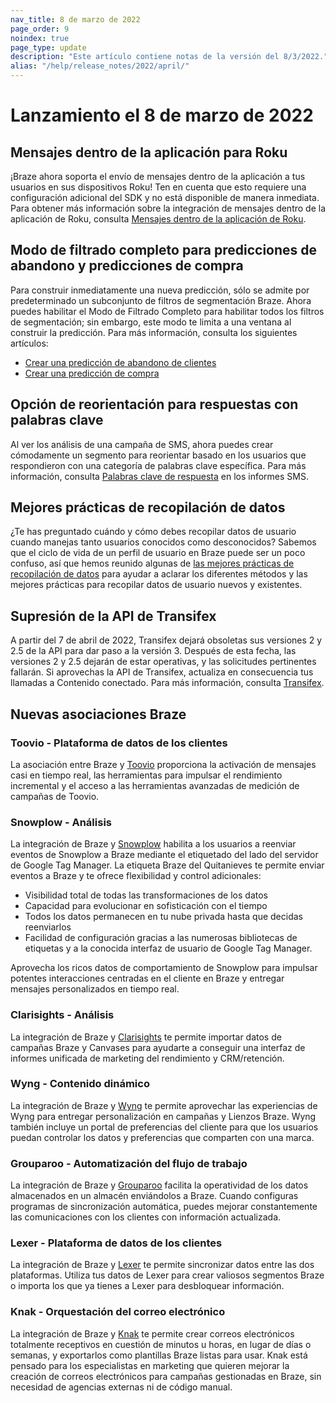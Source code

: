 ```yaml
---
nav_title: 8 de marzo de 2022
page_order: 9
noindex: true
page_type: update
description: "Este artículo contiene notas de la versión del 8/3/2022."
alias: "/help/release_notes/2022/april/"
---
```


# Lanzamiento el 8 de marzo de 2022

## Mensajes dentro de la aplicación para Roku

¡Braze ahora soporta el envío de mensajes dentro de la aplicación a tus usuarios en sus dispositivos Roku! Ten en cuenta que esto requiere una configuración adicional del SDK y no está disponible de manera inmediata. Para obtener más información sobre la integración de mensajes dentro de la aplicación de Roku, consulta [Mensajes dentro de la aplicación de Roku]({{site.baseurl}}/developer_guide/in_app_messages/?sdktab=roku).

## Modo de filtrado completo para predicciones de abandono y predicciones de compra

Para construir inmediatamente una nueva predicción, sólo se admite por predeterminado un subconjunto de filtros de segmentación Braze. Ahora puedes habilitar el Modo de Filtrado Completo para habilitar todos los filtros de segmentación; sin embargo, este modo te limita a una ventana al construir la predicción. Para más información, consulta los siguientes artículos:

- [Crear una predicción de abandono de clientes]({{site.baseurl}}/user_guide/predictive_suite/predictive_churn/creating_a_churn_prediction/#full-filter-mode)
- [Crear una predicción de compra]({{site.baseurl}}/user_guide/predictive_suite/predictive_purchases/creating_a_purchase_prediction/#full-filter-mode)

## Opción de reorientación para respuestas con palabras clave

Al ver los análisis de una campaña de SMS, ahora puedes crear cómodamente un segmento para reorientar basado en los usuarios que respondieron con una categoría de palabras clave específica. Para más información, consulta [Palabras clave de respuesta]({{site.baseurl}}/user_guide/message_building_by_channel/sms/sms_campaign_analytics/#keyword-responses) en los informes SMS.

## Mejores prácticas de recopilación de datos

¿Te has preguntado cuándo y cómo debes recopilar datos de usuario cuando manejas tanto usuarios conocidos como desconocidos? Sabemos que el ciclo de vida de un perfil de usuario en Braze puede ser un poco confuso, así que hemos reunido algunas de [las mejores prácticas de recopilación de datos]({{site.baseurl}}/user_guide/data/user_data_collection/best_practices/) para ayudar a aclarar los diferentes métodos y las mejores prácticas para recopilar datos de usuario nuevos y existentes.

## Supresión de la API de Transifex

A partir del 7 de abril de 2022, Transifex dejará obsoletas sus versiones 2 y 2.5 de la API para dar paso a la versión 3. Después de esta fecha, las versiones 2 y 2.5 dejarán de estar operativas, y las solicitudes pertinentes fallarán. Si aprovechas la API de Transifex, actualiza en consecuencia tus llamadas a Contenido conectado. Para más información, consulta [Transifex]({{site.baseurl}}/partners/message_personalization/localization/transifex/).

## Nuevas asociaciones Braze

### Toovio - Plataforma de datos de los clientes

La asociación entre Braze y [Toovio]({{site.baseurl}}/partners/data_and_infrastructure_agility/customer_data_platform/toovio/) proporciona la activación de mensajes casi en tiempo real, las herramientas para impulsar el rendimiento incremental y el acceso a las herramientas avanzadas de medición de campañas de Toovio.

### Snowplow - Análisis

La integración de Braze y [Snowplow]({{site.baseurl}}/partners/data_and_infrastructure_agility/analytics/snowplow/) habilita a los usuarios a reenviar eventos de Snowplow a Braze mediante el etiquetado del lado del servidor de Google Tag Manager. La etiqueta Braze del Quitanieves te permite enviar eventos a Braze y te ofrece flexibilidad y control adicionales:

- Visibilidad total de todas las transformaciones de los datos
- Capacidad para evolucionar en sofisticación con el tiempo
- Todos los datos permanecen en tu nube privada hasta que decidas reenviarlos
- Facilidad de configuración gracias a las numerosas bibliotecas de etiquetas y a la conocida interfaz de usuario de Google Tag Manager.

Aprovecha los ricos datos de comportamiento de Snowplow para impulsar potentes interacciones centradas en el cliente en Braze y entregar mensajes personalizados en tiempo real.

### Clarisights - Análisis

La integración de Braze y [Clarisights]({{site.baseurl}}/partners/data_and_infrastructure_agility/analytics/clarisights/) te permite importar datos de campañas Braze y Canvases para ayudarte a conseguir una interfaz de informes unificada de marketing del rendimiento y CRM/retención.

### Wyng - Contenido dinámico

La integración de Braze y [Wyng]({{site.baseurl}}/partners/message_personalization/dynamic_content/wyng/) te permite aprovechar las experiencias de Wyng para entregar personalización en campañas y Lienzos Braze. Wyng también incluye un portal de preferencias del cliente para que los usuarios puedan controlar los datos y preferencias que comparten con una marca.

### Grouparoo - Automatización del flujo de trabajo

La integración de Braze y [Grouparoo]({{site.baseurl}}/help/release_notes/deprecations/grouparoo) facilita la operatividad de los datos almacenados en un almacén enviándolos a Braze. Cuando configuras programas de sincronización automática, puedes mejorar constantemente las comunicaciones con los clientes con información actualizada.

### Lexer - Plataforma de datos de los clientes

La integración de Braze y [Lexer]({{site.baseurl}}/partners/data_and_infrastructure_agility/customer_data_platform/lexer/) te permite sincronizar datos entre las dos plataformas. Utiliza tus datos de Lexer para crear valiosos segmentos Braze o importa los que ya tienes a Lexer para desbloquear información.

### Knak - Orquestación del correo electrónico

La integración de Braze y [Knak]({{site.baseurl}}/partners/message_orchestration/channel_extensions/email_templates/knak/) te permite crear correos electrónicos totalmente receptivos en cuestión de minutos u horas, en lugar de días o semanas, y exportarlos como plantillas Braze listas para usar. Knak está pensado para los especialistas en marketing que quieren mejorar la creación de correos electrónicos para campañas gestionadas en Braze, sin necesidad de agencias externas ni de código manual.